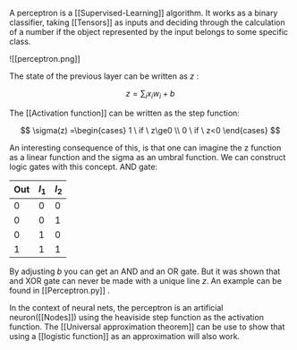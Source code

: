 A perceptron is a [[Supervised-Learning]] algorithm. It works as a binary classifier, taking [[Tensors]] as inputs and deciding through the calculation of a number if the object represented by the input belongs to some specific class.

![[perceptron.png]]

The state of the previous layer can be written as $z$ :

$$ z = \sum_i x_i w_i + b$$

The [[Activation function]] can be written as the step function:

$$ \sigma(z) =\begin{cases}  1 \ if \ z\ge0 \\ 0 \ if \ z<0 \end{cases} $$

An interesting consequence of this, is that one can imagine the z function as a linear function and the sigma as an umbral function. We can construct logic gates with this concept.
AND gate:

| Out | $I_1$ | $I_2$ |
| --- | ----- | ----- |
| 0   | 0     | 0     |
| 0   | 0     | 1     |
| 0   | 1     | 0     |
| 1   | 1     | 1<br> |
By adjusting $b$ you can get an AND and an OR gate. But it was shown that and XOR gate can never be made with a unique line *z*. An example can be found in [[Perceptron.py]] .

In the context of neural nets, the perceptron is an artificial neuron([[Nodes]]) using the heaviside step function as the activation function. The [[Universal approximation theorem]] can be use to show that using a [[logistic function]] as an approximation will also work.
